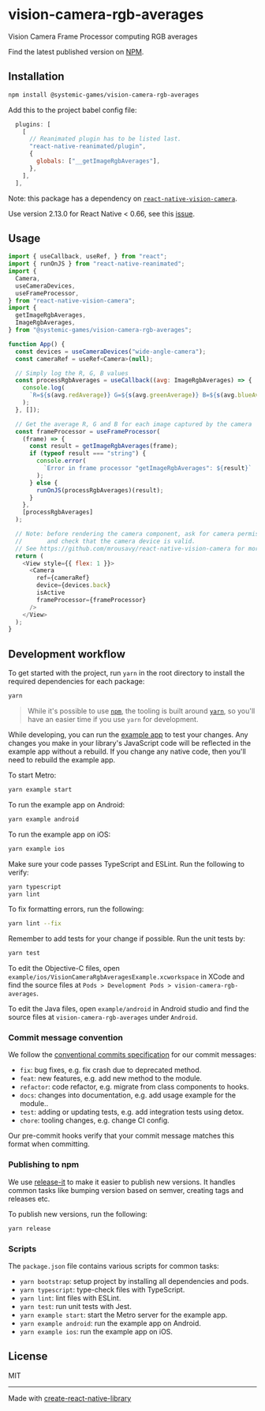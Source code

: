 # vision-camera-rgb-averages

Vision Camera Frame Processor computing RGB averages

Find the latest published version on [NPM](
    https://www.npmjs.com/package/@systemic-games/vision-camera-rgb-averages
).

## Installation

```sh
npm install @systemic-games/vision-camera-rgb-averages
```

Add this to the project babel config file:
```js
  plugins: [
    [
      // Reanimated plugin has to be listed last.
      "react-native-reanimated/plugin",
      {
        globals: ["__getImageRgbAverages"],
      },
    ],
  ],
```

Note: this package has a dependency on [`react-native-vision-camera`](
  https://github.com/mrousavy/react-native-vision-camera
).

Use version 2.13.0 for React Native < 0.66, see this [issue](
    https://github.com/mrousavy/react-native-vision-camera/issues/957
).

## Usage

```js
import { useCallback, useRef, } from "react";
import { runOnJS } from "react-native-reanimated";
import {
  Camera,
  useCameraDevices,
  useFrameProcessor,
} from "react-native-vision-camera";
import {
  getImageRgbAverages,
  ImageRgbAverages,
} from "@systemic-games/vision-camera-rgb-averages";

function App() {
  const devices = useCameraDevices("wide-angle-camera");
  const cameraRef = useRef<Camera>(null);

  // Simply log the R, G, B values
  const processRgbAverages = useCallback((avg: ImageRgbAverages) => {
    console.log(
      `R=${s(avg.redAverage)} G=${s(avg.greenAverage)} B=${s(avg.blueAverage)}`
    );
  }, []);

  // Get the average R, G and B for each image captured by the camera
  const frameProcessor = useFrameProcessor(
    (frame) => {
      const result = getImageRgbAverages(frame);
      if (typeof result === "string") {
        console.error(
          `Error in frame processor "getImageRgbAverages": ${result}`
        );
      } else {
        runOnJS(processRgbAverages)(result);
      }
    },
    [processRgbAverages]
  );

  // Note: before rendering the camera component, ask for camera permissions
  //       and check that the camera device is valid.
  // See https://github.com/mrousavy/react-native-vision-camera for more info.
  return (
    <View style={{ flex: 1 }}>
      <Camera
        ref={cameraRef}
        device={devices.back}
        isActive
        frameProcessor={frameProcessor}
      />
    </View>
  );
}
```

## Development workflow

To get started with the project, run `yarn` in the root directory to install the required dependencies for each package:

```sh
yarn
```

> While it's possible to use [`npm`](https://github.com/npm/cli), the tooling is built around [`yarn`](https://classic.yarnpkg.com/), so you'll have an easier time if you use `yarn` for development.

While developing, you can run the [example app](/example/) to test your changes. Any changes you make in your library's JavaScript code will be reflected in the example app without a rebuild. If you change any native code, then you'll need to rebuild the example app.

To start Metro:

```sh
yarn example start
```

To run the example app on Android:

```sh
yarn example android
```

To run the example app on iOS:

```sh
yarn example ios
```

Make sure your code passes TypeScript and ESLint. Run the following to verify:

```sh
yarn typescript
yarn lint
```

To fix formatting errors, run the following:

```sh
yarn lint --fix
```

Remember to add tests for your change if possible. Run the unit tests by:

```sh
yarn test
```

To edit the Objective-C files, open `example/ios/VisionCameraRgbAveragesExample.xcworkspace` in XCode and find the source files at `Pods > Development Pods > vision-camera-rgb-averages`.

To edit the Java files, open `example/android` in Android studio and find the source files at `vision-camera-rgb-averages` under `Android`.

### Commit message convention

We follow the [conventional commits specification](https://www.conventionalcommits.org/en) for our commit messages:

- `fix`: bug fixes, e.g. fix crash due to deprecated method.
- `feat`: new features, e.g. add new method to the module.
- `refactor`: code refactor, e.g. migrate from class components to hooks.
- `docs`: changes into documentation, e.g. add usage example for the module..
- `test`: adding or updating tests, e.g. add integration tests using detox.
- `chore`: tooling changes, e.g. change CI config.

Our pre-commit hooks verify that your commit message matches this format when committing.

### Publishing to npm

We use [release-it](https://github.com/release-it/release-it) to make it easier to publish new versions. It handles common tasks like bumping version based on semver, creating tags and releases etc.

To publish new versions, run the following:

```sh
yarn release
```

### Scripts

The `package.json` file contains various scripts for common tasks:

- `yarn bootstrap`: setup project by installing all dependencies and pods.
- `yarn typescript`: type-check files with TypeScript.
- `yarn lint`: lint files with ESLint.
- `yarn test`: run unit tests with Jest.
- `yarn example start`: start the Metro server for the example app.
- `yarn example android`: run the example app on Android.
- `yarn example ios`: run the example app on iOS.

## License

MIT

---

Made with [create-react-native-library](https://github.com/callstack/react-native-builder-bob)
